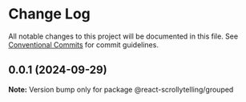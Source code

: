 # Change Log

All notable changes to this project will be documented in this file.
See [Conventional Commits](https://conventionalcommits.org) for commit guidelines.

## 0.0.1 (2024-09-29)

**Note:** Version bump only for package @react-scrollytelling/grouped
